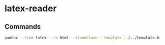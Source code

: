 # latex-reader

## Commands

```bash
pandoc --from latex --to html --standalone --template ../../template.html --mathjax --out index.html $FILENAME
```